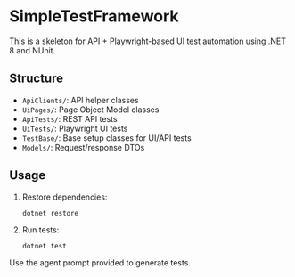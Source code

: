 # SimpleTestFramework

This is a skeleton for API + Playwright-based UI test automation using .NET 8 and NUnit.

## Structure

- `ApiClients/`: API helper classes
- `UiPages/`: Page Object Model classes
- `ApiTests/`: REST API tests
- `UiTests/`: Playwright UI tests
- `TestBase/`: Base setup classes for UI/API tests
- `Models/`: Request/response DTOs

## Usage

1. Restore dependencies:
   ```
   dotnet restore
   ```

2. Run tests:
   ```
   dotnet test
   ```

Use the agent prompt provided to generate tests.